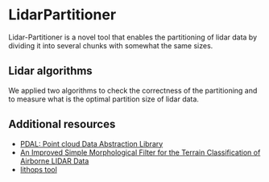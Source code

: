 # LidarPartitioner
Lidar-Partitioner is a novel tool that enables the partitioning of lidar data by dividing it into several chunks with somewhat the same sizes.


## Lidar algorithms
We applied two algorithms to check the correctness of the partitioning and to measure what is the optimal partition
size of lidar data.

## Additional resources

* [PDAL: Point cloud Data Abstraction Library](https://pdal.io/PDAL.pdf)
* [An Improved Simple Morphological Filter for the Terrain Classification of Airborne LIDAR Data](https://www.researchgate.net/publication/258333806_An_Improved_Simple_Morphological_Filter_for_the_Terrain_Classification_of_Airborne_LIDAR_Data)
* [lithops tool](https://github.com/lithops-cloud/lithops)
